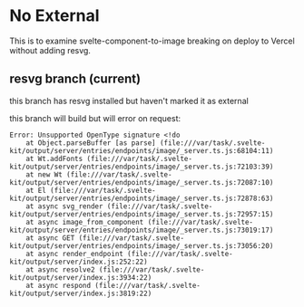 # No External

This is to examine svelte-component-to-image breaking on deploy to Vercel without adding resvg.

## resvg branch (current)

this branch has resvg installed but haven't marked it as external

this branch will build but will error on request:

```
Error: Unsupported OpenType signature <!do
    at Object.parseBuffer [as parse] (file:///var/task/.svelte-kit/output/server/entries/endpoints/image/_server.ts.js:68104:11)
    at Wt.addFonts (file:///var/task/.svelte-kit/output/server/entries/endpoints/image/_server.ts.js:72103:39)
    at new Wt (file:///var/task/.svelte-kit/output/server/entries/endpoints/image/_server.ts.js:72087:10)
    at El (file:///var/task/.svelte-kit/output/server/entries/endpoints/image/_server.ts.js:72878:63)
    at async svg_render (file:///var/task/.svelte-kit/output/server/entries/endpoints/image/_server.ts.js:72957:15)
    at async image_from_component (file:///var/task/.svelte-kit/output/server/entries/endpoints/image/_server.ts.js:73019:17)
    at async GET (file:///var/task/.svelte-kit/output/server/entries/endpoints/image/_server.ts.js:73056:20)
    at async render_endpoint (file:///var/task/.svelte-kit/output/server/index.js:252:22)
    at async resolve2 (file:///var/task/.svelte-kit/output/server/index.js:3934:22)
    at async respond (file:///var/task/.svelte-kit/output/server/index.js:3819:22)
```
